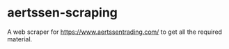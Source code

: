 # aertssen-scraping
A web scraper for https://www.aertssentrading.com/ to get all the required material.
